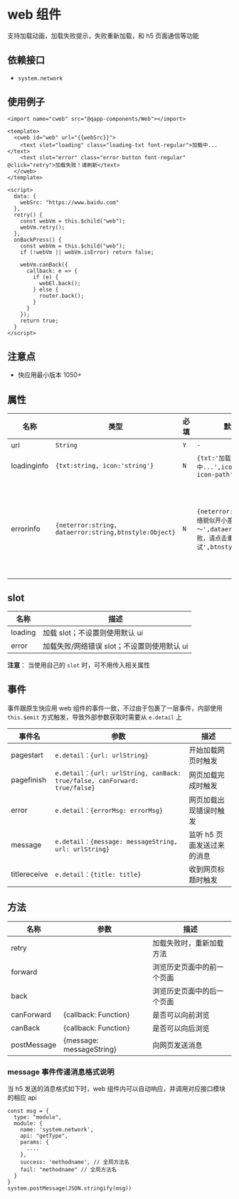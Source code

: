 # web 组件

支持加载动画，加载失败提示，失败重新加载，和 h5 页面通信等功能

## 依赖接口

- `system.network`

## 使用例子

```
<import name="cweb" src="@qapp-components/Web"></import>

<template>
  <cweb id="web" url="{{webSrc}}">
    <text slot="loading" class="loading-txt font-regular">加载中...</text>
    <text slot="error" class="error-button font-regular" @click="retry">加载失败！请刷新</text>
  </cweb>
</template>

<script>
  data: {
    webSrc: "https://www.baidu.com"
  },
  retry() {
    const webVm = this.$child("web");
    webVm.retry();
  },
  onBackPress() {
    const webVm = this.$child("web");
    if (!webVm || webVm.isError) return false;

    webVm.canBack({
      callback: e => {
        if (e) {
          webEl.back();
        } else {
          router.back();
        }
      }
    });
    return true;
  }
</script>
```

## 注意点

- 快应用最小版本 1050+

## 属性

| 名称        | 类型                                                  | 必填 | 默认值                                                                                  | 描述                                                                              |
| ----------- | ----------------------------------------------------- | ---- | --------------------------------------------------------------------------------------- | --------------------------------------------------------------------------------- |
| url         | `String`                                              | `Y`  | `-`                                                                                     | H5 链接地址                                                                       |
| loadinginfo | `{txt:string, icon:'string'}`                         | `N`  | `{txt:'加载中...',icon:'defalut-icon-path'`                                             | 加载动画信息                                                                      |
| errorinfo   | `{neterror:string, dataerror:string,btnstyle:Object}` | `N`  | `{neterror:'Sorry～网络貌似开小差了哦～',dataerror:'加载失败，请点击重试',btnstyle:{}}` | 错误信息文案（neterror：无网络，dataerror：数据加载失败, btnstyle: 刷新按钮样式） |

## slot

| 名称    | 描述                                        |
| ------- | ------------------------------------------- |
| loading | 加载 slot；不设置则使用默认 ui              |
| error   | 加载失败/网络错误 slot；不设置则使用默认 ui |

**注意**： 当使用自己的 `slot` 时，可不用传入相关属性

## 事件

事件跟原生快应用 web 组件的事件一致，不过由于包裹了一层事件，内部使用 `this.$emit` 方式触发，导致外部参数获取时需要从 `e.detail` 上

| 事件名       | 参数                                                                      | 描述                       |
| ------------ | ------------------------------------------------------------------------- | -------------------------- |
| pagestart    | `e.detail：{url: urlString}`                                              | 开始加载网页时触发         |
| pagefinish   | `e.detail：{url: urlString, canBack: true/false, canForward: true/false}` | 网页加载完成时触发         |
| error        | `e.detail：{errorMsg: errorMsg}`                                          | 网页加载出现错误时触发     |
| message      | `e.detail：{message: messageString, url: urlString}`                      | 监听 h5 页面发送过来的消息 |
| titlereceive | `e.detail：{title: title}`                                                | 收到网页标题时触发         |

## 方法

| 名称        | 参数                     | 描述                       |
| ----------- | ------------------------ | -------------------------- |
| retry       |                          | 加载失败时，重新加载方法   |
| forward     |                          | 浏览历史页面中的前一个页面 |
| back        |                          | 浏览历史页面中的后一个页面 |
| canForward  | {callback: Function}     | 是否可以向前浏览           |
| canBack     | {callback: Function}     | 是否可以向后浏览           |
| postMessage | {message: messageString} | 向网页发送消息             |

### message 事件传递消息格式说明

当 h5 发送的消息格式如下时，web 组件内可以自动响应，并调用对应接口模块的相应 api

```
const msg = {
  type: "module",
  module: {
    name: 'system.network',
    api: "getType",
    params: {
      ....
    },
    success: 'methodname', // 全局方法名
    fail: "methodname" // 全局方法名
  }
}
system.postMessage(JSON.stringify(msg))

```
